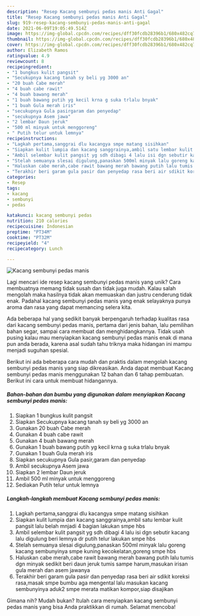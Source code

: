 ```yaml
---
description: "Resep Kacang sembunyi pedas manis Anti Gagal"
title: "Resep Kacang sembunyi pedas manis Anti Gagal"
slug: 919-resep-kacang-sembunyi-pedas-manis-anti-gagal
date: 2021-06-09T19:05:49.514Z
image: https://img-global.cpcdn.com/recipes/dff30fcdb28396b1/680x482cq70/kacang-sembunyi-pedas-manis-foto-resep-utama.jpg
thumbnail: https://img-global.cpcdn.com/recipes/dff30fcdb28396b1/680x482cq70/kacang-sembunyi-pedas-manis-foto-resep-utama.jpg
cover: https://img-global.cpcdn.com/recipes/dff30fcdb28396b1/680x482cq70/kacang-sembunyi-pedas-manis-foto-resep-utama.jpg
author: Elizabeth Ramos
ratingvalue: 4.9
reviewcount: 8
recipeingredient:
- "1 bungkus kulit pangsit"
- "Secukupnya kacang tanah sy beli yg 3000 an"
- "20 buah Cabe merah"
- "4 buah cabe rawit"
- "4 buah bawang merah"
- "1 buah bawang putih yg kecil krna g suka trlalu bnyak"
- "1 buah Gula merah iris"
- "secukupnya Gula pasirgaram dan penyedap"
- "secukupnya Asem jawa"
- "2 lembar Daun jeruk"
- "500 ml minyak untuk menggoreng"
- " Putih telur untuk lemnya"
recipeinstructions:
- "Lagkah pertama,sanggrai dlu kacangya smpe matang sisihkan"
- "Siapkan kulit lumpia dan kacang sanggrainya,ambil satu lembar kulit pangsit lalu belah mnjadi 4 bagian lakukan smpe hbs"
- "Ambil selembar kulit pangsit yg sdh dibagi 4 lalu isi dgn sebutir kacang lalu digulung beri lemnya dr putih telur lakukan smpe hbs"
- "Stelah semuanya slesai digulung,panaskan 500ml minyak lalu goreng kacang sembunyinya smpe kuning kecokelatan,goreng smpe hbs"
- "Haluskan cabe merah,cabe rawit bawang merah bawang putih lalu tumis dgn minyak sedikit beri daun jeruk tumis sampe harum,masukan irisan gula merah dan asem jawanya"
- "Terakhir beri garam gula pasir dan penyedap rasa beri air sdikit koreksi rasa,masak smpe bumbu aga mengental lalu masukan kacang sembunyinya aduk2 smpe merata matikan kompor,siap disajikan"
categories:
- Resep
tags:
- kacang
- sembunyi
- pedas

katakunci: kacang sembunyi pedas 
nutrition: 210 calories
recipecuisine: Indonesian
preptime: "PT34M"
cooktime: "PT32M"
recipeyield: "4"
recipecategory: Lunch

---
```



![Kacang sembunyi pedas manis](https://img-global.cpcdn.com/recipes/dff30fcdb28396b1/680x482cq70/kacang-sembunyi-pedas-manis-foto-resep-utama.jpg)

Lagi mencari ide resep kacang sembunyi pedas manis yang unik? Cara membuatnya memang tidak susah dan tidak juga mudah. Kalau salah mengolah maka hasilnya tidak akan memuaskan dan justru cenderung tidak enak. Padahal kacang sembunyi pedas manis yang enak selayaknya punya aroma dan rasa yang dapat memancing selera kita.

Ada beberapa hal yang sedikit banyak berpengaruh terhadap kualitas rasa dari kacang sembunyi pedas manis, pertama dari jenis bahan, lalu pemilihan bahan segar, sampai cara membuat dan menghidangkannya. Tidak usah pusing kalau mau menyiapkan kacang sembunyi pedas manis enak di mana pun anda berada, karena asal sudah tahu triknya maka hidangan ini mampu menjadi suguhan spesial.




Berikut ini ada beberapa cara mudah dan praktis dalam mengolah kacang sembunyi pedas manis yang siap dikreasikan. Anda dapat membuat Kacang sembunyi pedas manis menggunakan 12 bahan dan 6 tahap pembuatan. Berikut ini cara untuk membuat hidangannya.

<!--inarticleads1-->

##### Bahan-bahan dan bumbu yang digunakan dalam menyiapkan Kacang sembunyi pedas manis:

1. Siapkan 1 bungkus kulit pangsit
1. Siapkan Secukupnya kacang tanah sy beli yg 3000 an
1. Gunakan 20 buah Cabe merah
1. Gunakan 4 buah cabe rawit
1. Gunakan 4 buah bawang merah
1. Gunakan 1 buah bawang putih yg kecil krna g suka trlalu bnyak
1. Gunakan 1 buah Gula merah iris
1. Siapkan secukupnya Gula pasir,garam dan penyedap
1. Ambil secukupnya Asem jawa
1. Siapkan 2 lembar Daun jeruk
1. Ambil 500 ml minyak untuk menggoreng
1. Sediakan  Putih telur untuk lemnya




<!--inarticleads2-->

##### Langkah-langkah membuat Kacang sembunyi pedas manis:

1. Lagkah pertama,sanggrai dlu kacangya smpe matang sisihkan
1. Siapkan kulit lumpia dan kacang sanggrainya,ambil satu lembar kulit pangsit lalu belah mnjadi 4 bagian lakukan smpe hbs
1. Ambil selembar kulit pangsit yg sdh dibagi 4 lalu isi dgn sebutir kacang lalu digulung beri lemnya dr putih telur lakukan smpe hbs
1. Stelah semuanya slesai digulung,panaskan 500ml minyak lalu goreng kacang sembunyinya smpe kuning kecokelatan,goreng smpe hbs
1. Haluskan cabe merah,cabe rawit bawang merah bawang putih lalu tumis dgn minyak sedikit beri daun jeruk tumis sampe harum,masukan irisan gula merah dan asem jawanya
1. Terakhir beri garam gula pasir dan penyedap rasa beri air sdikit koreksi rasa,masak smpe bumbu aga mengental lalu masukan kacang sembunyinya aduk2 smpe merata matikan kompor,siap disajikan




Gimana nih? Mudah bukan? Itulah cara menyiapkan kacang sembunyi pedas manis yang bisa Anda praktikkan di rumah. Selamat mencoba!
